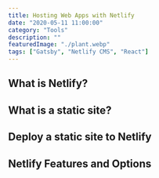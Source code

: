 ```yaml
---
title: Hosting Web Apps with Netlify
date: "2020-05-11 11:00:00"
category: "Tools"
description: ""
featuredImage: "./plant.webp"
tags: ["Gatsby", "Netlify CMS", "React"]
---
```


## What is Netlify?

## What is a static site?

## Deploy a static site to Netlify

## Netlify Features and Options